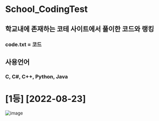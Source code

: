 # School_CodingTest
## 학교내에 존재하는 코테 사이트에서 풀이한 코드와 랭킹
### code.txt = 코드
## 사용언어
### C, C#, C++, Python, Java
# [1등] [2022-08-23]
![image](https://user-images.githubusercontent.com/82009667/186045665-6172f265-3d81-42dd-b169-892d3bf5728f.png)

